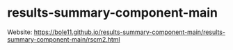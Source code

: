 # results-summary-component-main

Website: https://bole11.github.io/results-summary-component-main/results-summary-component-main/rscm2.html
